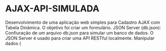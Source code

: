 # AJAX-API-SIMULADA
Desenvolvimento de uma aplicação web simples para Cadastro AJAX com Tabela Dinâmica. O objetivo foi criar um formulário. JSON Server (db.json): Confiuração de um arquivo db.json para simular um banco de dados. O JSON Server é usado para criar uma API RESTful localmente. Manipular dados (
